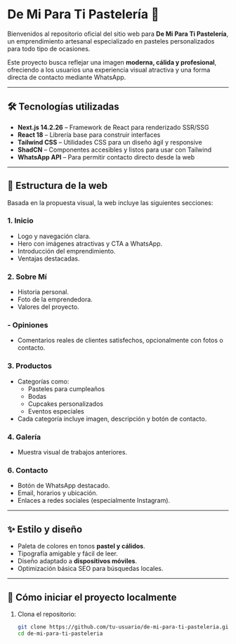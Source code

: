 # De Mi Para Ti Pastelería 🍰

Bienvenidos al repositorio oficial del sitio web para **De Mi Para Ti Pastelería**, un emprendimiento artesanal especializado en pasteles personalizados para todo tipo de ocasiones.

Este proyecto busca reflejar una imagen **moderna, cálida y profesional**, ofreciendo a los usuarios una experiencia visual atractiva y una forma directa de contacto mediante WhatsApp.

---

## 🛠️ Tecnologías utilizadas

- **Next.js 14.2.26** – Framework de React para renderizado SSR/SSG
- **React 18** – Librería base para construir interfaces
- **Tailwind CSS** – Utilidades CSS para un diseño ágil y responsive
- **ShadCN** – Componentes accesibles y listos para usar con Tailwind
- **WhatsApp API** – Para permitir contacto directo desde la web

---

## 📁 Estructura de la web

Basada en la propuesta visual, la web incluye las siguientes secciones:

### 1. Inicio
- Logo y navegación clara.
- Hero con imágenes atractivas y CTA a WhatsApp.
- Introducción del emprendimiento.
- Ventajas destacadas.

### 2. Sobre Mí
- Historia personal.
- Foto de la emprendedora.
- Valores del proyecto.
### - Opiniones
- Comentarios reales de clientes satisfechos, opcionalmente con fotos o contacto.

### 3. Productos
- Categorías como:
  - Pasteles para cumpleaños
  - Bodas
  - Cupcakes personalizados
  - Eventos especiales
- Cada categoría incluye imagen, descripción y botón de contacto.

### 4. Galería
- Muestra visual de trabajos anteriores.


### 6. Contacto
- Botón de WhatsApp destacado.
- Email, horarios y ubicación.
- Enlaces a redes sociales (especialmente Instagram).

---

## ✨ Estilo y diseño

- Paleta de colores en tonos **pastel y cálidos**.
- Tipografía amigable y fácil de leer.
- Diseño adaptado a **dispositivos móviles**.
- Optimización básica SEO para búsquedas locales.

---

## 🚀 Cómo iniciar el proyecto localmente

1. Clona el repositorio:

   ```bash
   git clone https://github.com/tu-usuario/de-mi-para-ti-pasteleria.git
   cd de-mi-para-ti-pasteleria
